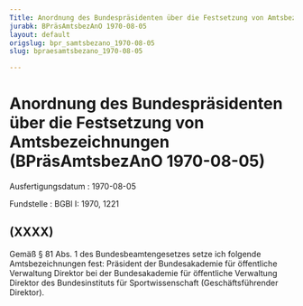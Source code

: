 ```yaml
---
Title: Anordnung des Bundespräsidenten über die Festsetzung von Amtsbezeichnungen
jurabk: BPräsAmtsbezAnO 1970-08-05
layout: default
origslug: bpr_samtsbezano_1970-08-05
slug: bpraesamtsbezano_1970-08-05

---
```


# Anordnung des Bundespräsidenten über die Festsetzung von Amtsbezeichnungen (BPräsAmtsbezAnO 1970-08-05)

Ausfertigungsdatum
:   1970-08-05

Fundstelle
:   BGBl I: 1970, 1221



## (XXXX)

Gemäß § 81 Abs. 1 des Bundesbeamtengesetzes setze ich folgende
Amtsbezeichnungen fest:
Präsident der Bundesakademie für öffentliche Verwaltung
Direktor bei der Bundesakademie für öffentliche Verwaltung
Direktor des Bundesinstituts für Sportwissenschaft (Geschäftsführender
Direktor).

